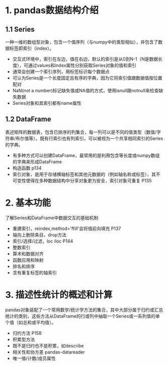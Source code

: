 
# 1. pandas数据结构介绍

## 1.1 Series
一种一维的数组型对象，包含一个值序列（与numpy中的类型相似），并包含了数据标签即索引（index）。
- 交互式环境中，索引在左边，值在右边，默认的索引是从0到N-1（N是数据长度），可通过values和index属性分别获取Series对象的值和索引
- 通常会创建一个索引序列，用标签标识每个数据点
- 可认为Series是一个长度固定且有序的字典，因为它将索引值跟数据值按位置配对
- NaN(not a number)标记缺失值或NA值的方式，使用isnull跟notnull来检查缺失数据
- Series对象和其索引都有name属性

## 1.2 DataFrame
表述矩阵的数据表，包含已排序的列集合，每一列可以是不同的值类型（数值/字符串/布尔值等）。既有行索引也有列索引，可以被视为一个共享相同索引的Series的字典。
- 有多种方式可以创建DataFrame，最常用的是利用包含等长度或numpy数组的字典来形成DataFrame
- 构造函数 p134
- 索引对象，是用于存储横轴标签和其他元数据的（例如轴名称或标签），其不可变性使得在多种数据结构中分享对象更为安全，索引对象可重复 P135

# 2. 基本功能
了解Series和DataFrame中数据交互的基础机制

- 重建索引，reindex,method='ffill'会将值前向填充 P137
- 轴向上删除条目，drop方法
- 索引/选择/过滤，loc iloc P144
- 整数索引
- 算术和数据对齐
- 函数应用和映射
- 排名和排序
- 含有重复标签的轴索引

# 3. 描述性统计的概述和计算
pandas对象装配了一个常用数学/统计学方法的集合，其中大部分属于归约或汇总统计的类别，这些方法从DataFrame的行或列中抽取一个Series或一系列值的单个值（如总和或平均值）。
- 归约方法 P158
- 积累型方法
- 既不是归约也不是积累，如describe
- 相关性和协方差 pandas-datareader
- 唯一值/计数/成员属性
